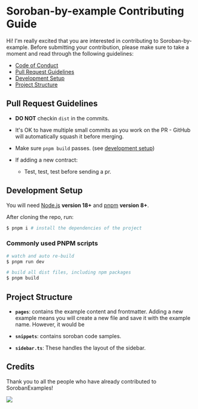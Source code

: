 # Soroban-by-example Contributing Guide

Hi! I'm really excited that you are interested in contributing to Soroban-by-example. 
Before submitting your contribution, please make sure to take a moment and read through the following guidelines:

- [Code of Conduct](https://github.com/daccred/soroban-by-example/blob/dev/.github/CODE_OF_CONDUCT.md)
- [Pull Request Guidelines](#pull-request-guidelines)
- [Development Setup](#development-setup)
- [Project Structure](#project-structure)

## Pull Request Guidelines

- **DO NOT** checkin `dist` in the commits.

- It's OK to have multiple small commits as you work on the PR - GitHub will automatically squash it before merging.

- Make sure `pnpm build` passes. (see [development setup](#development-setup))

- If adding a new contract:

  - Test, test, test before sending a pr.

## Development Setup

You will need [Node.js](https://nodejs.org) **version 18+** and [pnpm](https://pnpm.io/) **version 8+**.

After cloning the repo, run:

```bash
$ pnpm i # install the dependencies of the project
```

### Commonly used PNPM scripts

```bash
# watch and auto re-build
$ pnpm run dev

# build all dist files, including npm packages
$ pnpm build
```

## Project Structure

- **`pages`**: contains the example content and frontmatter. Adding a new example means you will create a new file and save it with the example name. However, it would be 

- **`snippets`**: contains soroban code samples.

- **`sidebar.ts`**: These handles the layout of the sidebar. 

## Credits

Thank you to all the people who have already contributed to SorobanExamples!

<a href="https://github.com/daccred/soroban-by-example/graphs/contributors">
  <img src="https://contrib.rocks/image?repo=daccred/soroban-by-example" />
</a>